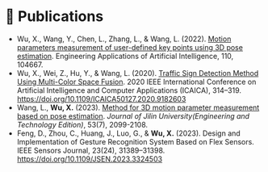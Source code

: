 # 📝 Publications 

- Wu, X., Wang, Y., Chen, L., Zhang, L., & Wang, L. (2022). [Motion parameters measurement of user-defined key points using 3D pose estimation](https://doi.org/10.1016/j.engappai.2022.104667). Engineering Applications of Artificial Intelligence, 110, 104667.
- Wu, X., Wei, Z., Hu, Y., & Wang, L. (2020). [Traffic Sign Detection Method Using Multi-Color Space Fusion](https://doi.org/10.1109/ICAICA50127.2020.9182603). 2020 IEEE International Conference on Artificial Intelligence and Computer Applications (ICAICA), 314–319. https://doi.org/10.1109/ICAICA50127.2020.9182603
- Wang, L., **Wu, X.** (2023). [Method for 3D motion parameter measurement based on pose estimation](http://jlgy.publish.founderss.cn/thesisDetails#10.13229/j.cnki.jdxbgxb.20210981&lang=zh). *Journal of Jilin University(Engineering and Technology Edition)*, 53(7), 2099-2108.
- Feng, D., Zhou, C., Huang, J., Luo, G., & **Wu, X.** (2023). Design and Implementation of Gesture Recognition System Based on Flex Sensors. IEEE Sensors Journal, 23(24), 31389–31398. https://doi.org/10.1109/JSEN.2023.3324503